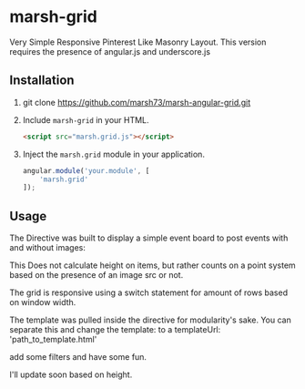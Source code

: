 # marsh-grid

Very Simple Responsive Pinterest Like Masonry Layout. This version requires the presence of angular.js and underscore.js


## Installation


1. git clone https://github.com/marsh73/marsh-angular-grid.git
2. Include `marsh-grid` in your HTML.

    ```html
    <script src="marsh.grid.js"></script>
    ```

3. Inject the `marsh.grid` module in your application.

    ```js
    angular.module('your.module', [
        'marsh.grid'
    ]);
    ```

## Usage

The Directive was built to display a simple event board to post events with and without images:

<marsh-grid></marsh-grid>


This Does not calculate height on items, but rather counts on a point system based on the presence of an image src or not.

The grid is responsive using a switch statement for amount of rows based on window width.

The template was pulled inside the directive for modularity's sake. You can separate this and change the template: to a templateUrl: 'path_to_template.html'

add some filters and have some fun.

I'll update soon based on height.

